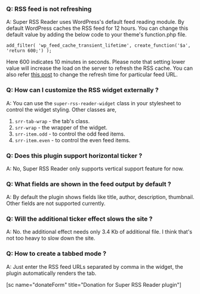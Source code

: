 ### Q: RSS feed is not refreshing

A: Super RSS Reader uses WordPress's default feed reading module. By default WordPress caches the RSS feed for 12 hours. You can change this default value by adding the below code to your theme's function.php file.

    add_filter( 'wp_feed_cache_transient_lifetime', create_function('$a', 'return 600;') );

Here 600 indicates 10 minutes in seconds. Please note that setting lower value will increase the load on the server to refresh the RSS cache. You can also refer [this post](https://wordpress.org/support/topic/rss-not-updating-no-matter-which-plugin-i-try/#post-10123881) to change the refresh time for particular feed URL.

### Q: How can I customize the RSS widget externally ?

A: You can use the `super-rss-reader-widget` class in your stylesheet to control the widget styling. Other classes are,

1.  `srr-tab-wrap` - the tab's class.
2.  `srr-wrap` - the wrapper of the widget.
3.  `srr-item.odd` - to control the odd feed items.
4.  `srr-item.even` - to control the even feed items.

### Q: Does this plugin support horizontal ticker ?

A: No, Super RSS Reader only supports vertical support feature for now.

### Q: What fields are shown in the feed output by default ?

A: By default the plugin shows fields like title, author, description, thumbnail. Other fields are not supported currently.

### Q: Will the additional ticker effect slows the site ?

A: No. the additional effect needs only 3.4 Kb of additional file. I think that's not too heavy to slow down the site.

### Q: How to create a tabbed mode ?

A: Just enter the RSS feed URLs separated by comma in the widget, the plugin automatically renders the tab.

[sc name="donateForm" title="Donation for Super RSS Reader plugin"]